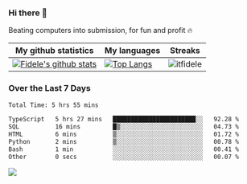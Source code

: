 ### Hi there 👋
<p>Beating computers into submission, for fun and profit 🔥</p>

|My github statistics|My languages|Streaks|
|-|-|-|
|[![Fidele's github stats](https://github-readme-stats.vercel.app/api?username=itfidele&count_private=true&show_icons=true&theme=dark&hide_title=true)](https://github.com/itfidele)|[![Top Langs](https://github-readme-stats.vercel.app/api/top-langs/?username=itfidele&show_icons=true&langs_count=8&theme=dark&layout=compact&hide_title=true)](https://github.com/itfidele)|![itfidele](https://github-readme-streak-stats.herokuapp.com/?user=itfidele&theme=dark)

### Over the Last 7 Days
<!--START_SECTION:waka-->

```txt
Total Time: 5 hrs 55 mins

TypeScript   5 hrs 27 mins   ███████████████████████░░   92.28 %
SQL          16 mins         █▒░░░░░░░░░░░░░░░░░░░░░░░   04.73 %
HTML         6 mins          ▒░░░░░░░░░░░░░░░░░░░░░░░░   01.72 %
Python       2 mins          ▒░░░░░░░░░░░░░░░░░░░░░░░░   00.78 %
Bash         1 min           ░░░░░░░░░░░░░░░░░░░░░░░░░   00.41 %
Other        0 secs          ░░░░░░░░░░░░░░░░░░░░░░░░░   00.07 %
```

<!--END_SECTION:waka-->



![](https://komarev.com/ghpvc/?username=itfidele)
